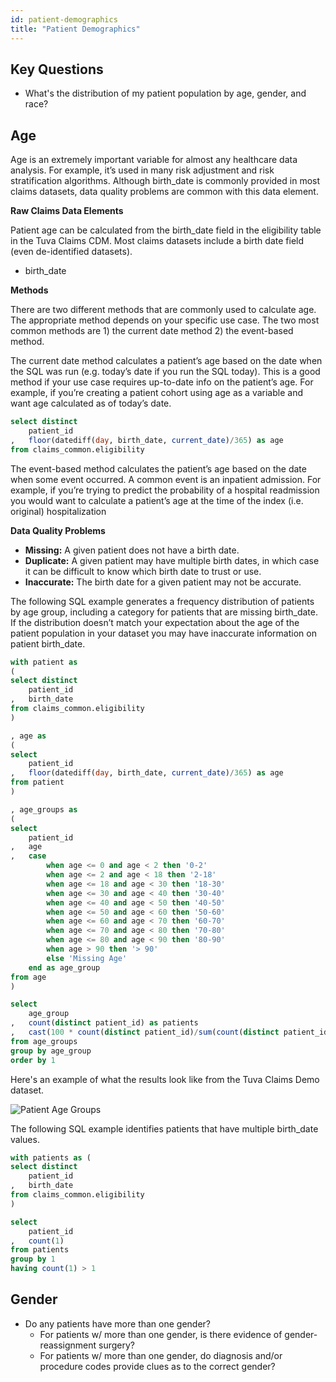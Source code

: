 ```yaml
---
id: patient-demographics
title: "Patient Demographics"
---
```

## Key Questions
- What's the distribution of my patient population by age, gender, and race?

## Age

Age is an extremely important variable for almost any healthcare data analysis.  For example, it’s used in many risk adjustment and risk stratification algorithms.  Although birth_date is commonly provided in most claims datasets, data quality problems are common with this data element.

**Raw Claims Data Elements**

Patient age can be calculated from the birth_date field in the eligibility table in the Tuva Claims CDM.  Most claims datasets include a birth date field (even de-identified datasets).

- birth_date

**Methods**

There are two different methods that are commonly used to calculate age.  The appropriate method depends on your specific use case.  The two most common methods are 1) the current date method 2) the event-based method.

The current date method calculates a patient’s age based on the date when the SQL was run (e.g. today’s date if you run the SQL today).  This is a good method if your use case requires up-to-date info on the patient’s age.  For example, if you’re creating a patient cohort using age as a variable and want age calculated as of today’s date.

```sql
select distinct
    patient_id
,   floor(datediff(day, birth_date, current_date)/365) as age
from claims_common.eligibility
```

The event-based method calculates the patient’s age based on the date when some event occurred.  A common event is an inpatient admission.  For example, if you’re trying to predict the probability of a hospital readmission you would want to calculate a patient’s age at the time of the index (i.e. original) hospitalization

**Data Quality Problems**

- **Missing:** A given patient does not have a birth date.
- **Duplicate:** A given patient may have multiple birth dates, in which case it can be difficult to know which birth date to trust or use.
- **Inaccurate:** The birth date for a given patient may not be accurate.

The following SQL example generates a frequency distribution of patients by age group, including a category for patients that are missing birth_date.  If the distribution doesn’t match your expectation about the age of the patient population in your dataset you may have inaccurate information on patient birth_date.

```sql
with patient as
(
select distinct
    patient_id
,   birth_date
from claims_common.eligibility
)

, age as
(
select
    patient_id
,   floor(datediff(day, birth_date, current_date)/365) as age
from patient
)

, age_groups as
(
select
    patient_id
,   age
,   case 
        when age <= 0 and age < 2 then '0-2'
        when age <= 2 and age < 18 then '2-18'
        when age <= 18 and age < 30 then '18-30'
        when age <= 30 and age < 40 then '30-40'
        when age <= 40 and age < 50 then '40-50'
        when age <= 50 and age < 60 then '50-60'
        when age <= 60 and age < 70 then '60-70'
        when age <= 70 and age < 80 then '70-80'
        when age <= 80 and age < 90 then '80-90'
        when age > 90 then '> 90'
        else 'Missing Age' 
    end as age_group
from age
)

select
    age_group
,   count(distinct patient_id) as patients
,   cast(100 * count(distinct patient_id)/sum(count(distinct patient_id)) over() as numeric(38,1)) as percent
from age_groups
group by age_group
order by 1
```
Here's an example of what the results look like from the Tuva Claims Demo dataset.

![Patient Age Groups](/img/patient_age_groups.jpg)

The following SQL example identifies patients that have multiple birth_date values.

```sql
with patients as (
select distinct
    patient_id
,   birth_date
from claims_common.eligibility
)

select
    patient_id
,   count(1)
from patients
group by 1
having count(1) > 1
```

## Gender

- Do any patients have more than one gender?
    - For patients w/ more than one gender, is there evidence of gender-reassignment surgery?
    - For patients w/ more than one gender, do diagnosis and/or procedure codes provide clues as to the correct gender?